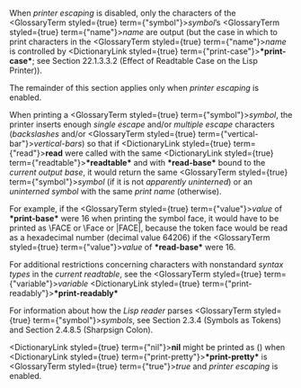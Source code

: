  



When *printer escaping* is disabled, only the characters of the <GlossaryTerm styled={true} term={"symbol"}><i>symbol</i></GlossaryTerm>’s <GlossaryTerm styled={true} term={"name"}><i>name</i></GlossaryTerm> are output (but the case in which to print characters in the <GlossaryTerm styled={true} term={"name"}><i>name</i></GlossaryTerm> is controlled by <DictionaryLink styled={true} term={"print-case"}><b>\*print-case\*</b></DictionaryLink>; see Section 22.1.3.3.2 (Effect of Readtable Case on the Lisp Printer)). 



The remainder of this section applies only when *printer escaping* is enabled. 



When printing a <GlossaryTerm styled={true} term={"symbol"}><i>symbol</i></GlossaryTerm>, the printer inserts enough *single escape* and/or *multiple escape* characters (*backslashes* and/or <GlossaryTerm styled={true} term={"vertical-bar"}><i>vertical-bars</i></GlossaryTerm>) so that if <DictionaryLink styled={true} term={"read"}><b>read</b></DictionaryLink> were called with the same <DictionaryLink styled={true} term={"readtable"}><b>\*readtable\*</b></DictionaryLink> and with **\*read-base\*** bound to the *current output base*, it would return the same <GlossaryTerm styled={true} term={"symbol"}><i>symbol</i></GlossaryTerm> (if it is not *apparently uninterned*) or an *uninterned symbol* with the same *print name* (otherwise). 



For example, if the <GlossaryTerm styled={true} term={"value"}><i>value</i></GlossaryTerm> of **\*print-base\*** were 16 when printing the symbol face, it would have to be printed as \FACE or \Face or |FACE|, because the token face would be read as a hexadecimal number (decimal value 64206) if the <GlossaryTerm styled={true} term={"value"}><i>value</i></GlossaryTerm> of **\*read-base\*** were 16. 



For additional restrictions concerning characters with nonstandard *syntax types* in the *current readtable*, see the <GlossaryTerm styled={true} term={"variable"}><i>variable</i></GlossaryTerm> <DictionaryLink styled={true} term={"print-readably"}><b>\*print-readably\*</b></DictionaryLink> 



For information about how the *Lisp reader* parses <GlossaryTerm styled={true} term={"symbol"}><i>symbols</i></GlossaryTerm>, see Section 2.3.4 (Symbols as Tokens) and Section 2.4.8.5 (Sharpsign Colon). 



<DictionaryLink styled={true} term={"nil"}><b>nil</b></DictionaryLink> might be printed as () when <DictionaryLink styled={true} term={"print-pretty"}><b>\*print-pretty\*</b></DictionaryLink> is <GlossaryTerm styled={true} term={"true"}><i>true</i></GlossaryTerm> and *printer escaping* is enabled. 



 



 



